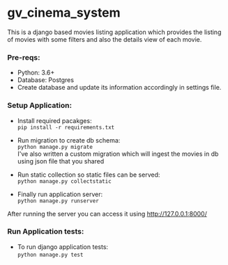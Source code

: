 # gv_cinema_system
This is a django based movies listing application which provides the listing of movies with some filters and also the details view of each movie.

### Pre-reqs:
* Python: 3.6+
* Database: Postgres
* Create database and update its information accordingly in settings file.

### Setup Application:
* Install required pacakges:<br>
    `pip install -r requirements.txt`
    
* Run migration to create db schema:<br>
    `python manage.py migrate`
    <br>
    I've also written a custom migration which will ingest the 
    movies in db using json file that you shared

* Run static collection so static files can be served:<br>
    `python manage.py collectstatic`
    
    
* Finally run application server:<br>
    `python manage.py runserver`
    
After running the server you can access it using http://127.0.0.1:8000/

### Run Application tests:
* To run django application tests:<br>
    `python manage.py test`